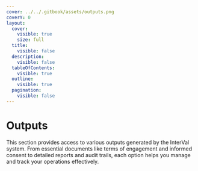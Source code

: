 ```yaml
---
cover: ../../.gitbook/assets/outputs.png
coverY: 0
layout:
  cover:
    visible: true
    size: full
  title:
    visible: false
  description:
    visible: false
  tableOfContents:
    visible: true
  outline:
    visible: true
  pagination:
    visible: false
---
```


# Outputs

This section provides access to various outputs generated by the InterVal system. From essential documents like terms of engagement and informed consent to detailed reports and audit trails, each option helps you manage and track your operations effectively.
